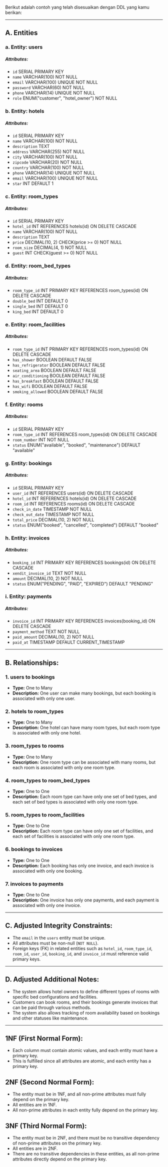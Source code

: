 Berikut adalah contoh yang telah disesuaikan dengan DDL yang kamu berikan:

---

## A. Entities

### a. Entity: users
##### Attributes:
- `id` SERIAL PRIMARY KEY
- `name` VARCHAR(100) NOT NULL
- `email` VARCHAR(100) UNIQUE NOT NULL
- `password` VARCHAR(60) NOT NULL
- `phone` VARCHAR(14) UNIQUE NOT NULL
- `role` ENUM("customer", "hotel_owner") NOT NULL

### b. Entity: hotels
##### Attributes:
- `id` SERIAL PRIMARY KEY
- `name` VARCHAR(100) NOT NULL
- `description` TEXT
- `address` VARCHAR(255) NOT NULL
- `city` VARCHAR(100) NOT NULL
- `zipcode` VARCHAR(20) NOT NULL
- `country` VARCHAR(100) NOT NULL
- `phone` VARCHAR(14) UNIQUE NOT NULL
- `email` VARCHAR(100) UNIQUE NOT NULL
- `star` INT DEFAULT 1

### c. Entity: room_types
##### Attributes:
- `id` SERIAL PRIMARY KEY
- `hotel_id` INT REFERENCES hotels(id) ON DELETE CASCADE
- `name` VARCHAR(100) NOT NULL
- `description` TEXT
- `price` DECIMAL(10, 2) CHECK(price >= 0) NOT NULL
- `room_size` DECIMAL(4, 1) NOT NULL
- `guest` INT CHECK(guest >= 0) NOT NULL

### d. Entity: room_bed_types
##### Attributes:
- `room_type_id` INT PRIMARY KEY REFERENCES room_types(id) ON DELETE CASCADE
- `double_bed` INT DEFAULT 0
- `single_bed` INT DEFAULT 0
- `king_bed` INT DEFAULT 0

### e. Entity: room_facilities
##### Attributes:
- `room_type_id` INT PRIMARY KEY REFERENCES room_types(id) ON DELETE CASCADE
- `has_shower` BOOLEAN DEFAULT FALSE
- `has_refrigerator` BOOLEAN DEFAULT FALSE
- `seating_area` BOOLEAN DEFAULT FALSE
- `air_conditioning` BOOLEAN DEFAULT FALSE
- `has_breakfast` BOOLEAN DEFAULT FALSE
- `has_wifi` BOOLEAN DEFAULT FALSE
- `smoking_allowed` BOOLEAN DEFAULT FALSE

### f. Entity: rooms
##### Attributes:
- `id` SERIAL PRIMARY KEY
- `room_type_id` INT REFERENCES room_types(id) ON DELETE CASCADE
- `room_number` INT NOT NULL
- `status` ENUM("available", "booked", "maintenance") DEFAULT "available"

### g. Entity: bookings
##### Attributes:
- `id` SERIAL PRIMARY KEY
- `user_id` INT REFERENCES users(id) ON DELETE CASCADE
- `hotel_id` INT REFERENCES hotels(id) ON DELETE CASCADE
- `room_id` INT REFERENCES rooms(id) ON DELETE CASCADE
- `check_in_date` TIMESTAMP NOT NULL
- `check_out_date` TIMESTAMP NOT NULL
- `total_price` DECIMAL(10, 2) NOT NULL
- `status` ENUM("booked", "cancelled", "completed") DEFAULT "booked"

### h. Entity: invoices
##### Attributes:
- `booking_id` INT PRIMARY KEY REFERENCES bookings(id) ON DELETE CASCADE
- `xendit_invoice_id` TEXT NOT NULL
- `amount` DECIMAL(10, 2) NOT NULL
- `status` ENUM("PENDING", "PAID", "EXPIRED") DEFAULT "PENDING"

### i. Entity: payments
##### Attributes:
- `invoice_id` INT PRIMARY KEY REFERENCES invoices(booking_id) ON DELETE CASCADE
- `payment_method` TEXT NOT NULL
- `paid_amount` DECIMAL(10, 2) NOT NULL
- `paid_at` TIMESTAMP DEFAULT CURRENT_TIMESTAMP

---

## B. Relationships:

### 1. users to bookings
- **Type:** One to Many
- **Description:** One user can make many bookings, but each booking is associated with only one user.

### 2. hotels to room_types
- **Type:** One to Many
- **Description:** One hotel can have many room types, but each room type is associated with only one hotel.

### 3. room_types to rooms
- **Type:** One to Many
- **Description:** One room type can be associated with many rooms, but each room is associated with only one room type.

### 4. room_types to room_bed_types
- **Type:** One to One
- **Description:** Each room type can have only one set of bed types, and each set of bed types is associated with only one room type.

### 5. room_types to room_facilities
- **Type:** One to One
- **Description:** Each room type can have only one set of facilities, and each set of facilities is associated with only one room type.

### 6. bookings to invoices
- **Type:** One to One
- **Description:** Each booking has only one invoice, and each invoice is associated with only one booking.

### 7. invoices to payments
- **Type:** One to One
- **Description:** One invoice has only one payments, and each payment is associated with only one invoice.

---

## C. Adjusted Integrity Constraints:
- The `email` in the `users` entity must be unique.
- All attributes must be non-null (`NOT NULL`).
- Foreign keys (FK) in related entities such as `hotel_id`, `room_type_id`, `room_id`, `user_id`, `booking_id`, and `invoice_id` must reference valid primary keys.

---

## D. Adjusted Additional Notes:
- The system allows hotel owners to define different types of rooms with specific bed configurations and facilities.
- Customers can book rooms, and their bookings generate invoices that can be paid through various methods.
- The system also allows tracking of room availability based on bookings and other statuses like maintenance.

---

## 1NF (First Normal Form):
- Each column must contain atomic values, and each entity must have a primary key.
- This is fulfilled since all attributes are atomic, and each entity has a primary key.

## 2NF (Second Normal Form):
- The entity must be in 1NF, and all non-prime attributes must fully depend on the primary key.
- All entities are in 1NF.
- All non-prime attributes in each entity fully depend on the primary key.

## 3NF (Third Normal Form):
- The entity must be in 2NF, and there must be no transitive dependency of non-prime attributes on the primary key.
- All entities are in 2NF.
- There are no transitive dependencies in these entities, as all non-prime attributes directly depend on the primary key.